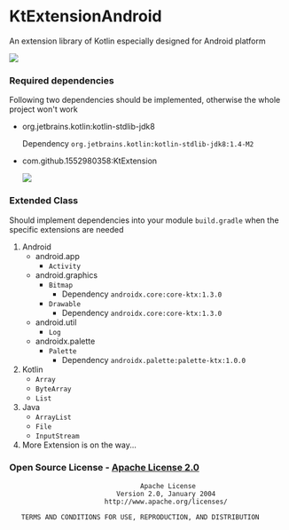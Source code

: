 # KtExtensionAndroid

An extension library of Kotlin especially designed for Android platform

[![](https://jitpack.io/v/1552980358/KtExtensionAndroid.svg)](https://jitpack.io/#1552980358/KtExtensionAndroid)

### Required dependencies
Following two dependencies should be implemented, otherwise the whole project won't work

- org.jetbrains.kotlin:kotlin-stdlib-jdk8

    Dependency `org.jetbrains.kotlin:kotlin-stdlib-jdk8:1.4-M2`

- com.github.1552980358:KtExtension

    [![](https://jitpack.io/v/1552980358/KtExtension.svg)](https://jitpack.io/#1552980358/KtExtension)
    
### Extended Class
Should implement dependencies into your module `build.gradle` when the specific extensions are needed

1. Android
    - android.app
        - `Activity`
    - android.graphics
        - `Bitmap`
            - Dependency `androidx.core:core-ktx:1.3.0`
        - `Drawable`
            - Dependency `androidx.core:core-ktx:1.3.0`
    - android.util
        - `Log`
    - androidx.palette
        - `Palette`
            - Dependency `androidx.palette:palette-ktx:1.0.0`
2. Kotlin
    - `Array`
    - `ByteArray`
    - `List`
3. Java
    - `ArrayList`
    - `File`
    - `InputStream`
4. More Extension is on the way...

### Open Source License - [Apache License 2.0](https://github.com/1552980358/KtExtensionAndroid/blob/master/LICENSE)
```
                                 Apache License
                           Version 2.0, January 2004
                        http://www.apache.org/licenses/

   TERMS AND CONDITIONS FOR USE, REPRODUCTION, AND DISTRIBUTION
```